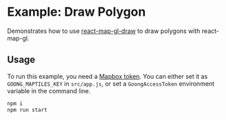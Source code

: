 # Example: Draw Polygon

Demonstrates how to use [react-map-gl-draw](https://github.com/uber/nebula.gl/tree/master/modules/react-map-gl-draw) to draw polygons with react-map-gl.

## Usage

To run this example, you need a [Mapbox token](http://visgl.github.io/react-map-gl/docs/get-started/mapbox-tokens). You can either set it as `GOONG_MAPTILES_KEY` in `src/app.js`, or set a `GoongAccessToken` environment variable in the command line.

```bash
npm i
npm run start
```
